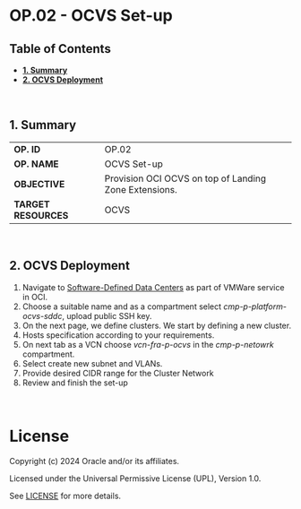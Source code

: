 # OP.02 - OCVS Set-up <!-- omit from toc -->
## **Table of Contents** <!-- omit from toc -->
- [**1. Summary**](#1-summary)
- [**2. OCVS Deployment**](#2-ocvs-deployment)

&nbsp; 

## **1. Summary**

|                      |                                                       |
| -------------------- | ----------------------------------------------------- |
| **OP. ID**           | OP.02                                                 |
| **OP. NAME**         | OCVS Set-up                                           |
| **OBJECTIVE**        | Provision OCI OCVS on top of Landing Zone Extensions. |
| **TARGET RESOURCES** | OCVS                                                  |

&nbsp; 

## **2. OCVS Deployment**
1. Navigate to [Software-Defined Data Centers](https://cloud.oracle.com/vmware/sddcs/create) as part of VMWare service in OCI. 
2. Choose a suitable name and as a compartment select *cmp-p-platform-ocvs-sddc*, upload public SSH key.
3. On the next page, we define clusters. We start by defining a new cluster.
4. Hosts specification according to your requirements.
5. On next tab as a VCN choose *vcn-fra-p-ocvs* in the *cmp-p-netowrk* compartment.
6. Select create new subnet and VLANs.
7. Provide desired CIDR range for the Cluster Network
8. Review and finish the set-up
   
&nbsp; 
&nbsp; 

# License <!-- omit from toc -->

Copyright (c) 2024 Oracle and/or its affiliates.

Licensed under the Universal Permissive License (UPL), Version 1.0.

See [LICENSE](/LICENSE) for more details.
